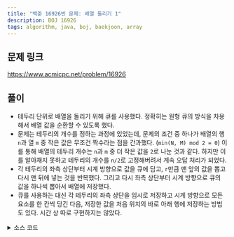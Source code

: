```yaml
---
title: "백준 16926번 문제: 배열 돌리기 1"
description: BOJ 16926
tags: algorithm, java, boj, baekjoon, array
---
```


## 문제 링크

https://www.acmicpc.net/problem/16926

## 풀이

- 테두리 단위로 배열을 돌리기 위해 큐를 사용했다. 정확히는 원형 큐의 방식을 차용해서 배열 값을 순환할 수 있도록 했다.
- 문제는 테두리의 개수를 정하는 과정에 있었는데, 문제의 조건 중 하나가 배열의 행 `n`과 열 `m` 중 작은 값은 무조건 짝수라는 점을 간과했다. (`min(N, M) mod 2 = 0`) 이를 통해 배열의 테두리 개수는 `n`과 `m` 중 더 작은 값을 `2`로 나눈 것과 같다. 하지만 이를 알아채지 못하고 테두리의 개수를 `n/2`로 고정해버려서 계속 오답 처리가 되었다.
- 각 테두리의 좌측 상단부터 시계 방향으로 값을 큐에 담고, `r`만큼 맨 앞의 값을 뽑고 다시 맨 뒤에 넣는 것을 반복했다. 그리고 다시 좌측 상단부터 시계 방향으로 큐의 값을 하나씩 뽑아서 배열에 저장했다.
- 큐를 사용하는 대신 각 테두리의 좌측 상단을 임시로 저장하고 시계 방향으로 모든 요소를 한 칸씩 당긴 다음, 저장한 값을 처음 위치의 바로 아래 행에 저장하는 방법도 있다. 시간 상 따로 구현하지는 않았다.

<details>
<summary>소스 코드</summary>
<div markdown="1">

```java
import java.io.BufferedReader;
import java.io.IOException;
import java.io.InputStreamReader;
import java.util.LinkedList;
import java.util.Queue;
import java.util.StringTokenizer;

/**
 * 백준 16926번: 배열 돌리기 1
 */
public class Main {
    private static int[][] arr;
    
    public static void main(String[] args) throws IOException {
        BufferedReader br = new BufferedReader(new InputStreamReader(System.in));
        StringTokenizer st = new StringTokenizer(br.readLine());
        
        int n = Integer.parseInt(st.nextToken());
        int m = Integer.parseInt(st.nextToken());
        int r = Integer.parseInt(st.nextToken());
        
        // 델타 배열 초기화 (우측부터 시계 방향)
        int[] dr = {0, 1, 0, -1};
        int[] dc = {1, 0, -1, 0};
        
        // 배열 초기화
        arr = new int[n][m];
        for (int i = 0; i < n; i++) {
            st = new StringTokenizer(br.readLine());
            for (int j = 0; j < m; j++) {
                arr[i][j] = Integer.parseInt(st.nextToken());
            }
        }
      
        // 배열의 현재 테두리의 모든 원소를 담기 위한 큐 생성
        Queue<Integer> queue = new LinkedList<>();
        
        // 테두리의 개수는 n과 m 중 더 작은 값을 2로 나눈 것과 같음
        for (int i = 0; i < Math.min(n, m) / 2; i++) {
            // 좌측 상단부터 시계 방향으로 큐에 삽입
            int row = i, col = i, dir = 0;
            for (int j = 0; j < (n+m-4*i-2)*2; j++) {
                queue.offer(arr[row][col]);
                
                row += dr[dir];
                col += dc[dir];
                
                if (dir == 0 && col + 1 >= m - i) dir = ++dir % 4;
                else if (dir == 1 && row + 1 >= n - i) dir = ++dir % 4;
                else if (dir == 2 && col - 1 < i) dir = ++dir % 4;
                else if (dir == 3 && row - 1 < i) dir = ++dir % 4;
            }

            // 맨 앞 원소를 r번 뽑아서 다시 큐에 삽입
            for (int j = 0; j < r; j++) queue.offer(queue.poll());
            
            // 다시 좌측 상단부터 시계 방향으로 배열에 입력
            row = i;
            col = i;
            dir = 0;
            for (int j = 0; j < (n+m-4*i-2)*2; j++) {
                arr[row][col] = queue.poll();
                
                row += dr[dir];
                col += dc[dir];
              
                if (dir == 0 && col + 1 >= m - i) dir = ++dir % 4;
                else if (dir == 1 && row + 1 >= n - i) dir = ++dir % 4;
                else if (dir == 2 && col - 1 < i) dir = ++dir % 4;
                else if (dir == 3 && row - 1 < i) dir = ++dir % 4;
            }
            
            queue.clear();
        }
      
        // 배열 출력
        printArray();
        br.close();
    }
    
    public static void printArray() {
        StringBuilder sb = new StringBuilder();
        StringBuilder row;
        
        for (int i = 0; i < arr.length; i++) {
            row = new StringBuilder();
            for (int j = 0; j < arr[i].length; j++) {
                row.append(arr[i][j] + " ");
            }
            row.setLength(row.length() - 1);
            sb.append(row + "\n");
        }
        
        System.out.print(sb.toString());
    }
}
```

</div>
</details>
